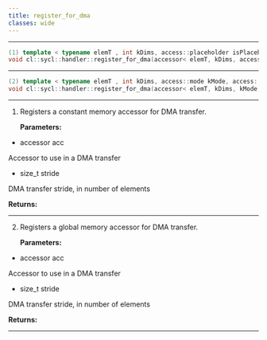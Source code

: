 ```yaml
---
title: register_for_dma
classes: wide
---
```



---

```cpp
(1) template < typename elemT , int kDims, access::placeholder isPlaceholder >
void cl::sycl::handler::register_for_dma(accessor< elemT, kDims, access::mode::read, access::target::global_buffer, isPlaceholder > &acc, size_t stride)
```

---

```cpp
(2) template < typename elemT , int kDims, access::mode kMode, access::placeholder isPlaceholder >
void cl::sycl::handler::register_for_dma(accessor< elemT, kDims, kMode, access::target::global_buffer, isPlaceholder > &acc, size_t stride)
```

---

1. Registers a constant memory accessor for DMA transfer. 

   **Parameters:**

  * accessor acc

   Accessor to use in a DMA transfer 

  * size_t stride

   DMA transfer stride, in number of elements 

   **Returns:** 

---

2. Registers a global memory accessor for DMA transfer. 

   **Parameters:**

  * accessor acc

   Accessor to use in a DMA transfer 

  * size_t stride

   DMA transfer stride, in number of elements 

   **Returns:** 

---

